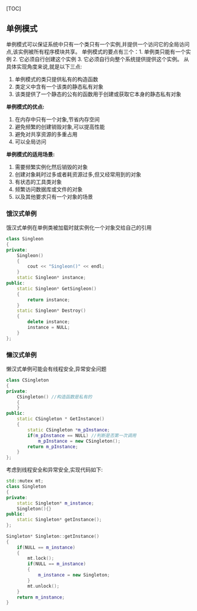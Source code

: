 [TOC]

## 单例模式
单例模式可以保证系统中只有一个类只有一个实例,并提供一个访问它的全局访问点,该实例被所有程序模块共享。
单例模式的要点有三个：1. 单例类只能有一个实例 2. 它必须自行创建这个实例 3. 它必须自行向整个系统提供提供这个实例。
从具体实现角度来说,就是以下三点: 
1. 单例模式的类只提供私有的构造函数 
2. 类定义中含有一个该类的静态私有对象 
3. 该类提供了一个静态的公有的函数用于创建或获取它本身的静态私有对象

**单例模式的优点:**
1. 在内存中只有一个对象,节省内存空间
2. 避免频繁的创建销毁对象,可以提高性能
3. 避免对共享资源的多重占用
4. 可以全局访问

**单例模式的适用场景:**
1. 需要频繁实例化然后销毁的对象
2. 创建对象耗时过多或者耗资源过多,但又经常用到的对象
3. 有状态的工具类对象
4. 频繁访问数据库或文件的对象
5. 以及其他要求只有一个对象的场景

### 饿汉式单例
饿汉式单例在单例类被加载时就实例化一个对象交给自己的引用
```c++
class Singleon
{
private:
	Singleon()
	{
		cout << "Singleon()" << endl;
	}
	static Singleon* instance;
public:
	static Singleon* GetSingleon()
	{
		return instance;
	}
	static Singleon* Destroy()
	{
		delete instance;
		instance = NULL;
	}
};
```

### 懒汉式单例
懒汉式单例可能会有线程安全,异常安全问题
```c++
class CSingleton
{
private:
    CSingleton() //构造函数是私有的
    {
    }
public:
    static CSingleton * GetInstance()
    {
        static CSingleton *m_pInstance;
        if(m_pInstance == NULL) //判断是否第一次调用
            m_pInstance = new CSingleton();
        return m_pInstance;
    }
};
```
考虑到线程安全和异常安全,实现代码如下:
```c++
std::mutex mt;
class Singleton  
{  
private:  
    static Singleton* m_instance;  
    Singleton(){}  
public:  
    static Singleton* getInstance();  
};  
  
Singleton* Singleton::getInstance()  
{  
    if(NULL == m_instance)  
    {  
        mt.lock();
        if(NULL == m_instance)  
        {  
            m_instance = new Singleton;  
        }  
        mt.unlock();
    }  
    return m_instance;  
}
```